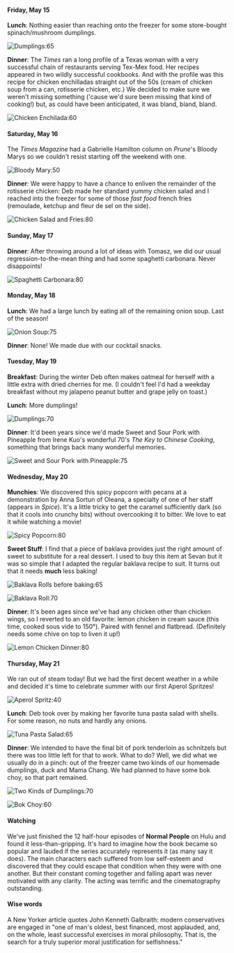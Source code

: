 #### Friday, May 15

**Lunch**:  Nothing easier than reaching onto the freezer for some store-bought spinach/mushroom dumplings.

![Dumplings:65](img9/SpinachMushroom.jpg)

**Dinner**: The _Times_ ran a long profile of a Texas woman with a very successful chain of restaurants serving Tex-Mex food. Her recipes appeared in two wildly successful cookbooks. And with the profile was this recipe for chicken enchilladas straight out of the 50s (cream of chicken soup from a can, rotisserie chicken, etc.)  We decided to make sure we weren't missing something ('cause we'd sure been missing that kind of cooking!) but, as could have been anticipated, it was bland, bland, bland.

![Chicken Enchilada:60](img9/ChickenEnchilada.jpg)

#### Saturday, May 16

The _Times Magazine_ had a Gabrielle Hamilton column on _Prune_'s Bloody Marys so we couldn't resist starting off the weekend with one.

![Bloody Mary:50](img9/BloodyMary.jpg)

**Dinner**: We were happy to have a chance to enliven the remainder of the rotisserie chicken: Deb made her standard yummy chicken salad and I reached into the freezer for some of those *fast food* french fries (remoulade, ketchup and fleur de sel on the side).

![Chicken Salad and Fries:80](img9/ChickenSaladFries.jpg)

#### Sunday, May 17

**Dinner**: After throwing around a lot of ideas with Tomasz, we did our usual regression-to-the-mean thing and had some spaghetti carbonara. Never disappoints!

![Spaghetti Carbonara:80](img9/Carbonara.jpg)

#### Monday, May 18

**Lunch**: We had a large lunch by eating all of the remaining onion soup. Last of the season!

![Onion Soup:75](img9/OnionSoupMay18.jpg)

**Dinner**: None! We made due with our cocktail snacks.

#### Tuesday, May 19

**Breakfast**: During the winter Deb often makes oatmeal for herself with a little extra with dried cherries for me. (I couldn't feel I'd had a weekday breakfast without my jalapeno peanut butter and grape jelly on toast.)

**Lunch**: More dumplings!

![Dumplings:70](img9/DumplingsMay19.jpg)

**Dinner**: It'd been years since we'd made Sweet and Sour Pork with Pineapple from Irene Kuo's wonderful 70's _The Key to Chinese Cooking_, something that brings back many wonderful
memories.

![Sweet and Sour Pork with Pineapple:75](img9/SweetSourPork.jpg)

#### Wednesday, May 20

**Munchies**: We discovered this spicy popcorn with pecans at a demonstration by Anna Sortun of Oleana, a specialty of one of her staff (appears in _Spice_). It's a little tricky to get the caramel sufficiently dark (so that it cools into crunchy bits) without overcooking it to bitter. We love to eat it while watching a movie!

![Spicy Popcorn:80](img9/SpicyPopcorn.jpg)

**Sweet Stuff**: I find that a piece of baklava provides just the right amount of sweet to substitute for a real dessert. I used to buy this item at Sevan but it was so simple that I adapted the regular baklava recipe to suit.  It turns out that it needs **much** less baking!

![Baklava Rolls before baking:65](img9/BaklavaRollsRaw.jpg)

![Baklava Roll:70](img9/BaklavaRoll.jpg)

**Dinner**: It's been ages since we've had any chicken other than chicken wings, so I reverted to an old favorite: lemon chicken in cream sauce (this time, cooked sous vide to 150&deg;).  Paired with fennel and flatbread. (Definitely needs some chive on top to liven it up!)

![Lemon Chicken Dinner:80](img9/LemonChickenDinner.jpg)

#### Thursday, May 21

We ran out of steam today! But we had the first decent weather in a while and decided it's time to celebrate summer with our first Aperol Spritzes!

![Aperol Spritz:40](img9/AperolSpritz.jpg)

**Lunch**: Deb took over by making her favorite tuna pasta salad with shells. For some reason, no nuts and hardly any onions.

![Tuna Pasta Salad:65](img9/TunaPastaSalad.jpg)

**Dinner**: We intended to have the final bit of pork tenderloin as schnitzels but there was too little left for that to work.  What to do?  Well, we did what we usually do in a pinch: out of the freezer came two kinds of our homemade dumplings, duck and Mama Chang. We had planned to have some bok choy, so that part remained.

![Two Kinds of Dumplings:70](img9/TwoDumplings.jpg)

![Bok Choy:60](img9/StirFriedBokChoy.jpg)

#### Watching

We've just finished the 12 half-hour episodes of **Normal People** on Hulu and found it less-than-gripping.  It's hard to imagine how the book became so popular and lauded if the series accurately represents it (as many say it does). The main characters each suffered from low self-esteem and discovered that they could escape that condition when they were with one another. But their constant coming together and falling apart was never motivated with any clarity. The acting was terrific and the cinematography outstanding.

#### Wise words

A New Yorker article quotes John Kenneth Galbraith: modern conservatives are engaged in "one of man's oldest, best financed, most applauded, and, on the whole, least successful exercises in moral philosophy. That is, the search for a truly superior moral justification for selfishness."
